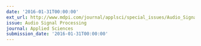 ```yaml
---
date: '2016-01-31T00:00:00'
ext_url: http://www.mdpi.com/journal/applsci/special_issues/Audio_Signal_Processing
issue: Audio Signal Processing
journal: Applied Sciences
submission_date: '2016-01-31T00:00:00'
---
```

